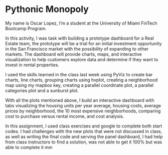 # Pythonic Monopoly

My name is Oscar Lopez, I’m a student at the University of Miami FinTech Bootcamp Program.

In this activity, I was task with building a prototype dashboard for a Real Estate team, the prototype will be a trial for an initial investment opportunity in the San Francisco market with the possibility of expanding to other markets. The dashboard will provide charts, maps, and interactive visualization to help customers explore data and determine if they want to invest in rental properties.

I used the skills learned in the class last week using PyViz to create bar charts, line charts, grouping charts using hvplot, creating a neighborhood map using my mapbox key, creating a parallel coordinate plot, a parallel categories plot and a sunburst plot.

With all the plots mentioned above, I build an interactive dashboard with tabs visualizing the housing units per year average, housing costs, average prices by neighborhood, the 10 most expensive neighborhoods, comparing cost to purchase versus rental income, and cost analysis.

In this assignment, I used class exercises and google to complete both start codes. I had challenges with the new plots that were not discussed in class, as well as writing the final code and serving the panel dashboard, I had help from class instructors to find a solution, was not able to get it 100% but was able to complete it
mm
